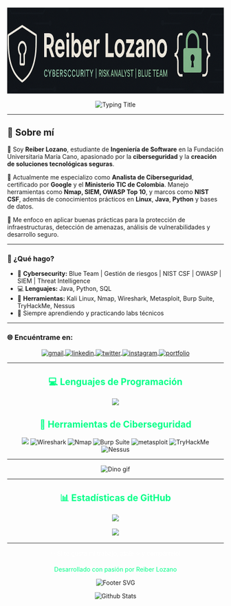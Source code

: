 <!-- Header Image -->
<p align="center">
  <img src="https://github.com/Wizar-Cyber/Wizar-Cyber/blob/main/BanerReiber.png" height="200"/>
</p>

<!-- Typing Title -->
<div align="center">
  <img src="https://readme-typing-svg.herokuapp.com?font=Fira+Code&color=00FF88&size=32&center=true&vCenter=true&width=700&lines=Hola%2C+soy+Reiber+Lozano;Analista+en+Ciberseguridad;Desarrollador+de+Software+Seguro" alt="Typing Title">
</div>


---

## 🧠 Sobre mí  

👋 Soy **Reiber Lozano**, estudiante de **Ingeniería de Software** en la Fundación Universitaria María Cano, apasionado por la **ciberseguridad** y la **creación de soluciones tecnológicas seguras**.  

🔐 Actualmente me especializo como **Analista de Ciberseguridad**, certificado por **Google** y el **Ministerio TIC de Colombia**. Manejo herramientas como **Nmap, SIEM, OWASP Top 10**, y marcos como **NIST CSF**, además de conocimientos prácticos en **Linux**, **Java**, **Python** y bases de datos.  

🚀 Me enfoco en aplicar buenas prácticas para la protección de infraestructuras, detección de amenazas, análisis de vulnerabilidades y desarrollo seguro.

---

### 🎯 ¿Qué hago?
- 🔐 **Cybersecurity:** Blue Team | Gestión de riesgos | NIST CSF | OWASP | SIEM | Threat Intelligence  
- 💻 **Lenguajes:** Java, Python, SQL  
- 🧰 **Herramientas:** Kali Linux, Nmap, Wireshark, Metasploit, Burp Suite, TryHackMe, Nessus  
- 🌱 Siempre aprendiendo y practicando labs técnicos

---
### 🌐 Encuéntrame en:

<p align="center">
  <a href="mailto:lozanoreiber1@gmail.com" target="_blank">
    <img align="center" src="https://img.icons8.com/fluency/96/gmail-new.png" alt="gmail" height="50" width="50"/>
  </a>
  <a href="https://www.linkedin.com/in/reiberlozano" target="_blank">
    <img align="center" src="https://user-images.githubusercontent.com/88904952/234979284-68c11d7f-1acc-4f0c-ac78-044e1037d7b0.png" alt="linkedin" height="50" width="50"/>
  </a>
  <a href="https://x.com/ripreverse" target="_blank">
    <img align="center" src="https://user-images.githubusercontent.com/88904952/234980676-61bfb021-ecc8-48f7-88e6-34c1b06c4a58.png" alt="twitter" height="50" width="50"/>
  </a>
  <a href="https://www.instagram.com/ripreverse" target="_blank">
    <img align="center" src="https://user-images.githubusercontent.com/88904952/234981169-2dd1e58f-4b7e-468c-8213-034ba62156c3.png" alt="instagram" height="50" width="50"/>
  </a>
  <a href="https://reiberlozano.netlify.app" target="_blank">
    <img align="center" src="https://img.icons8.com/fluency/96/domain.png" alt="portfolio" height="50" width="50"/>
  </a>
</p>


---

<!-- Programming Languages -->
<h2 align="center" style="color:#00FF88;">💻 Lenguajes de Programación</h2>
<p align="center">
  <img src="https://skillicons.dev/icons?i=java,python,js,html,mysql&theme=dark" />
</p>

<!-- Cybersecurity Tools -->
<h2 align="center" style="color:#00FF88;">🔐 Herramientas de Ciberseguridad</h2>
<p align="center">
  <img src="https://skillicons.dev/icons?i=linux,windows,github&theme=dark" />
  <img src="https://cdn-icons-png.flaticon.com/512/888/888879.png" title="Wireshark" width="48" />
  <img src="https://images.icon-icons.com/2148/PNG/512/nmap_icon_132152.png" title="Nmap" width="60" />
  <img src="https://images.icon-icons.com/3053/PNG/512/burp_suite_macos_bigsur_icon_190319.png" title="Burp Suite" width="48" />
  <img src="https://img.icons8.com/color/48/metasploit.png" title="metasploit" width="55" />
  <img src="https://avatars.githubusercontent.com/u/6471485?s=280&v=4" title="TryHackMe" width="48" />
  <img src="https://www.svgrepo.com/show/331601/tenable.svg" title="Nessus" width="50" />
</p>

---
<p align="center">
  <img src="https://github.com/sourabmaity/sourabmaity/blob/main/dino.gif?raw=true" alt="Dino gif" />
</p>


---

<!-- GitHub Stats -->
<h2 align="center" style="color:#00FF88;">📊 Estadísticas de GitHub</h2>
<p align="center">
  <img src="https://github-readme-stats.vercel.app/api?username=Wizar-Cyber&show_icons=true&title_color=00FF88&icon_color=00FF88&text_color=ffffff&bg_color=0d1117&locale=es" />
</p>

<p align="center">
  <img src="https://github-readme-streak-stats.herokuapp.com/?user=Wizar-Cyber&background=0d1117&stroke=00FF88&ring=00FF88&fire=00FF88&currStreakNum=ffffff&sideNums=ffffff&currStreakLabel=00FF88&sideLabels=ffffff&dates=999999" />
</p>

---

<!-- Footer -->
<p align="center" style="color:#ffffff">✨ Si te gusta mi trabajo, ¡dale ⭐ y compártelo!</p>
<p align="center" style="color:#00FF88">Desarrollado con pasión por Reiber Lozano</p>

<p align="center">
  <img src="https://raw.githubusercontent.com/bornmay/bornmay/Update/svg/Bottom.svg" alt="Footer SVG"/>
</p>

<!--Footer GIF-->
<p align="center">
    <img src="https://raw.githubusercontent.com/bornmay/bornmay/Update/svg/Bottom.svg" alt="Github Stats" />
</p>
